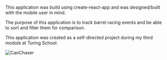 This application was build using create-react-app and was designed/built with the mobile user in mind.

The purpose of this application is to track barrel racing events and be able to sort and filter them for comparison. 

This application was created as a self-directed project during my third module at Turing School.

![CanChaser](https://i.imgur.com/xayzUlA.jpg)

